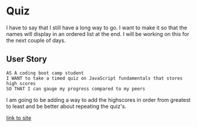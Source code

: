 # Quiz

I have to say that I still have a long way to go. I want to make it so that the names will display in an ordered list at the end.
I will be working on this for the next couple of days.

## User Story

```
AS A coding boot camp student
I WANT to take a timed quiz on JavaScript fundamentals that stores high scores
SO THAT I can gauge my progress compared to my peers
```

I am going to be adding a way to add the highscores in order from greatest to least and be better about repeating the quiz's.

[link to site](https://priddle88.github.io/Quiz/)